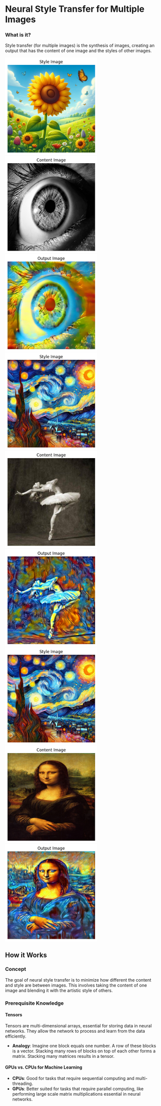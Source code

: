 # Neural Style Transfer for Multiple Images

### What is it?

Style transfer (for multiple images) is the synthesis of images, creating an output that has the content of one image and the styles of  other images.

<img src="assets/1-1.png" alt="drawing" width="300"/> <img src="assets/1-2.png" alt="drawing" width="300"/> <img src="assets/1-3.png" alt="drawing" width="300"/>
<img src="assets/2-1.png" alt="drawing" width="300"/> <img src="assets/2-2.png" alt="drawing" width="300"/> <img src="assets/2-3.png" alt="drawing" width="300"/>
<img src="assets/3-1.png" alt="drawing" width="300"/> <img src="assets/3-2.png" alt="drawing" width="300"/> <img src="assets/3-3.png" alt="drawing" width="300"/>

## How it Works

### Concept

The goal of neural style transfer is to minimize how different the content and style are between images. This involves taking the content of one image and blending it with the artistic style of others.

### Prerequisite Knowledge

#### Tensors
Tensors are multi-dimensional arrays, essential for storing data in neural networks. They allow the network to process and learn from the data efficiently.
- **Analogy**: Imagine one block equals one number. A row of these blocks is a vector. Stacking many rows of blocks on top of each other forms a matrix. Stacking many matrices results in a tensor.

#### GPUs vs. CPUs for Machine Learning
- **CPUs**: Good for tasks that require sequential computing and multi-threading.
- **GPUs**: Better suited for tasks that require parallel computing, like performing large scale matrix multiplications essential in neural networks.


